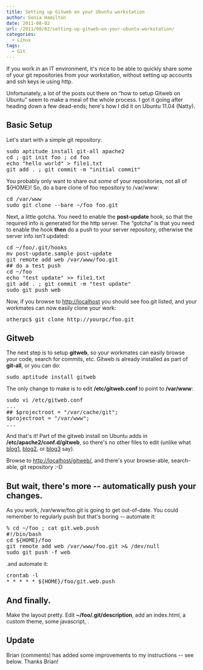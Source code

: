 ```yaml
---
title: Setting up Gitweb on your Ubuntu workstation
author: Sonia Hamilton
date: 2011-08-02
url: /2011/08/02/setting-up-gitweb-on-your-ubuntu-workstation/
categories:
  - Linux
tags:
  - Git
---
```

If you work in an IT environment, it's nice to be able to quickly share some of your git repositories from your workstation, without setting up accounts and ssh keys ie using http.

<!--more-->

Unfortunately, a lot of the posts out there on &#8220;how to setup Gitweb on Ubuntu&#8221; seem to make a meal of the whole process. I got it going after heading down a few dead-ends; here's how I did it on Ubuntu 11.04 (Natty).

## Basic Setup

Let's start with a simple git repository:

<pre class="brush: bash; title: ; notranslate" title="">sudo aptitude install git-all apache2
cd ; git init foo ; cd foo
echo "hello world" &gt; file1.txt
git add . ; git commit -m "initial commit"
</pre>

You probably only want to share out *some* of your repositories, not all of ${HOME}! So, do a bare clone of foo repository to /var/www:

<pre class="brush: bash; title: ; notranslate" title="">cd /var/www
sudo git clone --bare ~/foo foo.git
</pre>

Next, a little gotcha. You need to enable the **post-update** hook, so that the required info is generated for the http server. The &#8220;gotcha&#8221; is that you need to enable the hook **then** do a push to your server repository, otherwise the server info isn't updated:

<pre class="brush: bash; title: ; notranslate" title="">cd ~/foo/.git/hooks
mv post-update.sample post-update
git remote add web /var/www/foo.git
## do a test push
cd ~/foo
echo "test update" &gt;&gt; file1.txt
git add . ; git commit -m "test update"
sudo git push web
</pre>

Now, if you browse to <http://localhost> you should see foo.git listed, and your workmates can now easily clone your work:

<pre class="brush: bash; title: ; notranslate" title="">otherpc$ git clone http://yourpc/foo.git
</pre>

## Gitweb

The next step is to setup **gitweb**, so your workmates can easily browse your code, search for commits, etc. Gitweb is already installed as part of **git-all**, or you can do:

<pre class="brush: bash; title: ; notranslate" title="">sudo aptitude install gitweb
</pre>

The only change to make is to edit **/etc/gitweb.conf** to point to **/var/www**:

<pre class="brush: bash; title: ; notranslate" title="">sudo vi /etc/gitweb.conf
...
## $projectroot = "/var/cache/git";
$projectroot = "/var/www";
...
</pre>

And that's it! Part of the gitweb install on Ubuntu adds in **/etc/apache2/conf.d/gitweb**, so there's no other files to edit (unlike what [blog1][1], [blog2][2], or [blog3][3] say).

Browse to <http://localhost/gitweb/>, and there's your browse-able, search-able, git repository :-D

## But wait, there's more -- automatically push your changes.

As you work, /var/www/foo.git is going to get out-of-date. You could remember to regularly push but that's boring -- automate it:

<pre class="brush: bash; title: ; notranslate" title="">% cd ~/foo ; cat git.web.push
#!/bin/bash
cd ${HOME}/foo
git remote add web /var/www/foo.git &gt;& /dev/null
sudo git push -f web
</pre>

.and automate it:

<pre class="brush: bash; title: ; notranslate" title="">crontab -l
* * * * * ${HOME}/foo/git.web.push
</pre>

## And finally.

Make the layout pretty. Edit **~/foo/.git/description**, add an index.html, a custom theme, some javascript, .

## Update

Brian (comments) has added some improvements to my instructions -- see below. Thanks Brian!

 [1]: http://blog.jeffreyforman.net/2009/07/21/configuring-gitweb-on-ubuntu/
 [2]: http://blog.phlegx.com/2010/03/07/install-and-setup-gitweb-in-ubuntu-9-10-on-apache/
 [3]: http://gideontsang.wordpress.com/2009/10/13/gitweb-on-ubuntujaunty/
